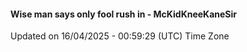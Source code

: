 #### Wise man says only fool rush in - McKidKneeKaneSir
Updated on 16/04/2025 - 00:59:29 (UTC) Time Zone
